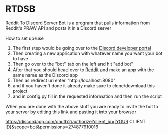 # RTDSB
Reddit To Discord Server Bot is a program that pulls information from Reddit's PRAW API and posts it in a Discord server

How to set up/use

1. The first step would be going over to the [Discord developer portal](https://discord.com/developers/applications) 
2. Then creating a new application with whatever name you want your bot to have
3. Then go over to the "bot" tab on the left and hit "add bot" 
4. After that you should head over to [Reddit](https://old.reddit.com/prefs/apps) and make an app with the same name as the Discord app
5. Then as redirect uri enter "http://localhost:8080" 
6. and if you haven't done it already make sure to clone/download this project
7. and in config.py fill in the requested information and then run the script

When you are done with the above stuff you are ready to invite the bot to your server by editing this link and pasting it into your browser


https://discordapp.com/oauth2/authorize?client_id=[YOUR CLIENT ID]&scope=bot&permissions=274877910016
